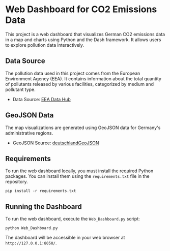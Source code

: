 # Web Dashboard for CO2 Emissions Data

This project is a web dashboard that visualizes German CO2 emissions data in a map and charts using Python and the Dash framework. It allows users to explore pollution data interactively.

## Data Source

The pollution data used in this project comes from the European Environment Agency (EEA). It contains information about the total quantity of pollutants released by various facilities, categorized by medium and pollutant type.

- Data Source: [EEA Data Hub](https://www.eea.europa.eu/en/datahub/datahubitem-view/9405f714-8015-4b5b-a63c-280b82861b3d)

## GeoJSON Data

The map visualizations are generated using GeoJSON data for Germany's administrative regions.

- GeoJSON Source: [deutschlandGeoJSON](https://github.com/isellsoap/deutschlandGeoJSON/tree/main/1_deutschland)

## Requirements

To run the web dashboard locally, you must install the required Python packages. You can install them using the `requirements.txt` file in the repository.

```
pip install -r requirements.txt
```

## Running the Dashboard

To run the web dashboard, execute the `Web_Dashboard.py` script:

```
python Web_Dashboard.py
```

The dashboard will be accessible in your web browser at `http://127.0.0.1:8050/`.
